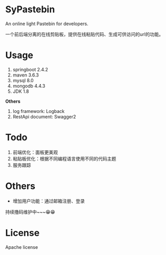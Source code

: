 # SyPastebin
An online light Pastebin for developers.

一个前后端分离的在线剪贴板，提供在线粘贴代码、生成可供访问的url的功能。

# Usage
1. springboot 2.4.2
2. maven 3.6.3
3. mysql 8.0
4. mongodb 4.4.3
5. JDK 1.8

**Others**
1. log framework: Logback
2. RestApi document: Swagger2



# Todo
1. 前端优化：面板更美观
2. 粘贴板优化：根据不同编程语言使用不同的代码主题
3. 服务跟踪

# Others
* 增加用户功能：通过邮箱注册、登录

持续撸码维护中~~~😁😁

# License
Apache license